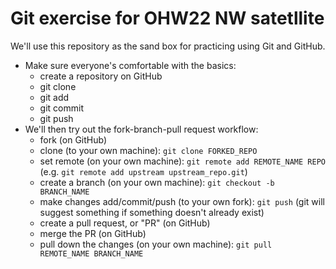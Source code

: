 # Git exercise for OHW22 NW satetllite

We'll use this repository as the sand box for practicing using Git and GitHub.

- Make sure everyone's comfortable with the basics:
  - create a repository on GitHub
  - git clone
  - git add
  - git commit
  - git push
- We'll then try out the fork-branch-pull request workflow:
  - fork (on GitHub)
  - clone (to your own machine): `git clone FORKED_REPO`
  - set remote (on your own machine): `git remote add REMOTE_NAME REPO` (e.g. `git remote add upstream upstream_repo.git`)
  - create a branch (on your own machine): `git checkout -b BRANCH_NAME`
  - make changes add/commit/push (to your own fork): `git push` (git will suggest something if something doesn't already exist)
  - create a pull request, or "PR" (on GitHub)
  - merge the PR (on GitHub)
  - pull down the changes (on your own machine): `git pull REMOTE_NAME BRANCH_NAME`
